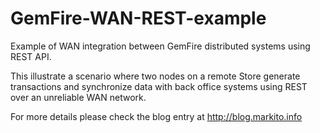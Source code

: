 GemFire-WAN-REST-example
========================

Example of WAN integration between GemFire distributed systems using REST API.

This illustrate a scenario where two nodes on a remote Store generate transactions 
and synchronize data with back office systems using REST over an unreliable WAN network.

For more details please check the blog entry at http://blog.markito.info
